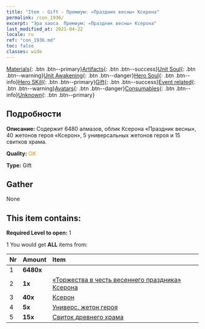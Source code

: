 ```yaml
---
title: "Item - Gift - Премиум: «Праздник весны» Ксерона"
permalink: /con_1936/
excerpt: "Эра хаоса  Премиум: «Праздник весны» Ксерона"
last_modified_at: 2021-04-22
locale: ru
ref: "con_1936.md"
toc: false
classes: wide
---
```

 [Materials](/ItemsRU/){: .btn .btn--primary}[Artifacts](/ItemsRU/Artifacts/){: .btn .btn--success}[Unit Soul](/ItemsRU/UnitSoul/){: .btn .btn--warning}[Unit Awakening](/ItemsRU/UnitAwakening/){: .btn .btn--danger}[Hero Soul](/ItemsRU/HeroSoul/){: .btn .btn--info}[Hero SKill](/ItemsRU/HeroSkill/){: .btn .btn--primary}[Gift](/ItemsRU/Gift/){: .btn .btn--success}[Event related](/ItemsRU/Events/){: .btn .btn--warning}[Avatars](/ItemsRU/Avatars/){: .btn .btn--danger}[Consumables](/ItemsRU/Consumables/){: .btn .btn--info}[Unknown](/ItemsRU/Unknown/){: .btn .btn--primary}

## Подробности
 **Описание:** Содержит 6480 алмазов, облик Ксерона «Праздник весны», 40 жетонов героя «Ксерон», 5 универсальных жетонов героя и 15 свитков храма.

 **Quality:** <span style="color: #FF8C00">OK</span>

 **Type:** Gift

## Gather

  None

## This item contains:

 **Required Level to open:** 1

 1 You would get **ALL** items  from:

  | Nr | Amount |     Item    |
  |:---|:-------|:------------|
  | 1 |  **6480x** | <i class="fas fa-gem"/> |  | 
  | 2 |  **1x** | [«Торжества в честь весеннего праздника» Ксерона](/ru/Items/con_1063/) |  | 
  | 3 |  **40x** | [Ксерон](/ru/Items/her_383/) |  | 
  | 4 |  **5x** | [Универс. жетон героя](/ru/Items/her_358/) |  | 
  | 5 |  **15x** | [Свиток древнего храма](/ru/Items/con_697/) |  | 
